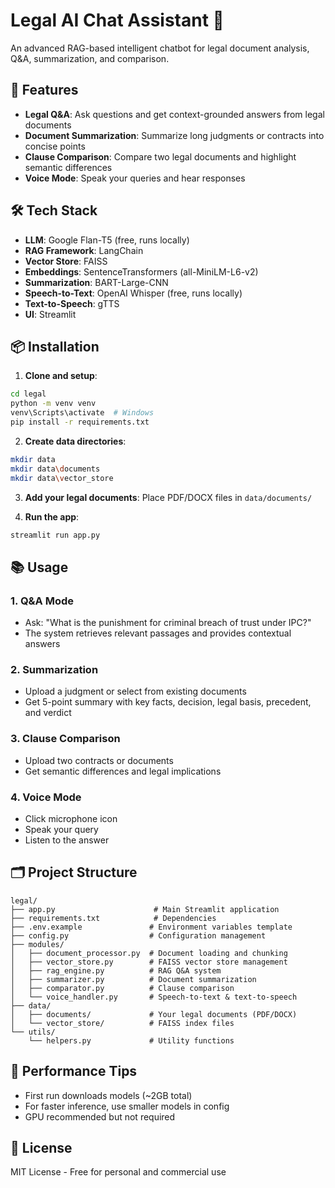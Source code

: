 # Legal AI Chat Assistant 🤖

An advanced RAG-based intelligent chatbot for legal document analysis, Q&A, summarization, and comparison.

## 🌟 Features

- **Legal Q&A**: Ask questions and get context-grounded answers from legal documents
- **Document Summarization**: Summarize long judgments or contracts into concise points
- **Clause Comparison**: Compare two legal documents and highlight semantic differences
- **Voice Mode**: Speak your queries and hear responses

## 🛠️ Tech Stack 

- **LLM**: Google Flan-T5 (free, runs locally)
- **RAG Framework**: LangChain
- **Vector Store**: FAISS
- **Embeddings**: SentenceTransformers (all-MiniLM-L6-v2)
- **Summarization**: BART-Large-CNN
- **Speech-to-Text**: OpenAI Whisper (free, runs locally)
- **Text-to-Speech**: gTTS
- **UI**: Streamlit

## 📦 Installation

1. **Clone and setup**:
```bash
cd legal
python -m venv venv
venv\Scripts\activate  # Windows
pip install -r requirements.txt
```

2. **Create data directories**:
```bash
mkdir data
mkdir data\documents
mkdir data\vector_store
```

3. **Add your legal documents**:
Place PDF/DOCX files in `data/documents/`

4. **Run the app**:
```bash
streamlit run app.py
```

## 📚 Usage

### 1. Q&A Mode
- Ask: "What is the punishment for criminal breach of trust under IPC?"
- The system retrieves relevant passages and provides contextual answers

### 2. Summarization
- Upload a judgment or select from existing documents
- Get 5-point summary with key facts, decision, legal basis, precedent, and verdict

### 3. Clause Comparison
- Upload two contracts or documents
- Get semantic differences and legal implications

### 4. Voice Mode
- Click microphone icon
- Speak your query
- Listen to the answer

## 🗂️ Project Structure

```
legal/
├── app.py                      # Main Streamlit application
├── requirements.txt            # Dependencies
├── .env.example               # Environment variables template
├── config.py                  # Configuration management
├── modules/
│   ├── document_processor.py  # Document loading and chunking
│   ├── vector_store.py        # FAISS vector store management
│   ├── rag_engine.py          # RAG Q&A system
│   ├── summarizer.py          # Document summarization
│   ├── comparator.py          # Clause comparison
│   └── voice_handler.py       # Speech-to-text & text-to-speech
├── data/
│   ├── documents/             # Your legal documents (PDF/DOCX)
│   └── vector_store/          # FAISS index files
└── utils/
    └── helpers.py             # Utility functions
```

## 🚀 Performance Tips

- First run downloads models (~2GB total)
- For faster inference, use smaller models in config
- GPU recommended but not required

## 📄 License

MIT License - Free for personal and commercial use
